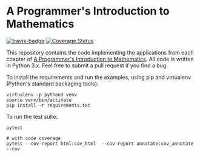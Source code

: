 # A Programmer's Introduction to Mathematics

[![travis-badge](https://travis-ci.org/pim-book/programmers-introduction-to-mathematics.svg?branch=master)](https://travis-ci.org/pim-book/programmers-introduction-to-mathematics) [![Coverage Status](https://coveralls.io/repos/github/pim-book/programmers-introduction-to-mathematics/badge.svg?branch=master)](https://coveralls.io/github/pim-book/programmers-introduction-to-mathematics?branch=master)

This repository contains the code implementing the applications from each
chapter of [A Programmer's Introduction to Mathematics](https://pimbook.org).
All code is written in Python 3.x. Feel free to submit a pull request if you
find a bug.

To install the requirements and run the examples, using pip and virtualenv (Python's standard packaging tools):

```
virtualenv -p python3 venv
source venv/bin/activate
pip install -r requirements.txt
```

To run the test suite:

```
pytest

# with code coverage
pytest --cov-report html:cov_html  --cov-report annotate:cov_annotate --cov
```

